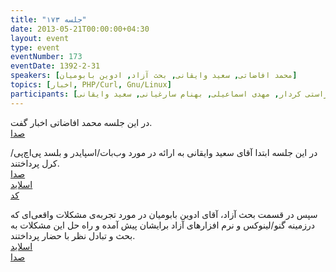 ```yaml
---
title: "جلسه ۱۷۳"
date: 2013-05-21T00:00:00+04:30
layout: event
type: event
eventNumber: 173
eventDate: 1392-2-31
speakers: [محمد افاضاتی, سعید وایقانی, بحث آزاد, ادوین بابومیان]
topics: [اخبار, PHP/Curl, Gnu/Linux]
participants: [بهنام توکلی کرمانی, محمد درویش, دانیال بهزادی, یه انقلابی, علی رستمی, مریم لاهیجانی, رها فرخی, ادوین بابومیان, الهه آستانه پرست, معین میر جلیلی, هخامنش, سید محمد حسین سجادی منش, امیر خسروجردی, مائده هاتفی, اعظم کیماسی, اعظم قهری, شهرزاد میرزایی, حمیده سادات عظیمی, محمد دماوندی, مهدی صالحی, نسیم آخرتی, ابتسام آخرتی, مهدی کاظمی, سمانه شاه محمدی, زهرا اصلانی, سمانه جهاندار, پویا امیری, سید مجید عظیمی, محمدرضا کمالی فرد, عطا فتاحی, کوشا اسماعیل پور, فردین قمشلو, عرفان امیدفر, کامبیز واحدی, سعید واشقانی فراهانی, پیمان فراهانی, محمد افاضاتی, شاهین وارسته, نوروزی, اسماعیل پارسا, محمدرضا ملکی, علیرضا فرهادی, حامد صالح محمد آبادی, محمد جعفر مشهدی ابراهیم, سید محمد مسعود صدرنژاد, امین کمپانی, صابر راستی کردار, مهدی اسماعیلی, بهنام سارغیانی, سعید وایقانی]
---
```

در این جلسه محمد افاضاتی اخبار گفت.  
[صدا](https://archive.org/details/tehlug_173_news)

در این جلسه ابتدا آقای سعید وایقانی به ارائه در مورد وب‌بات/اسپایدر و بلسد پی‌اچ‌پی/کرل پرداختند.  
[صدا](https://archive.org/details/tehlug_173_php_curl)  
[اسلاید](/events/presentations/173/php_curl)  
[کد](/events/code/173/php_curl.zip)  

سپس در قسمت بحث آزاد، آقای ادوین بابومیان در مورد تجربه‌ی مشکلات واقعی‌ای که درزمینه گنو/لینوکس و نرم افزارهای آزاد برایشان پیش آمده و راه حل‌ این مشکلات به بحث و تبادل نظر با حضار پرداختند.  
[اسلاید](/events/presentations/173/edwin_interactive.odp)  
[صدا](https://archive.org/details/tehlug_173_gnu_linux_problems)